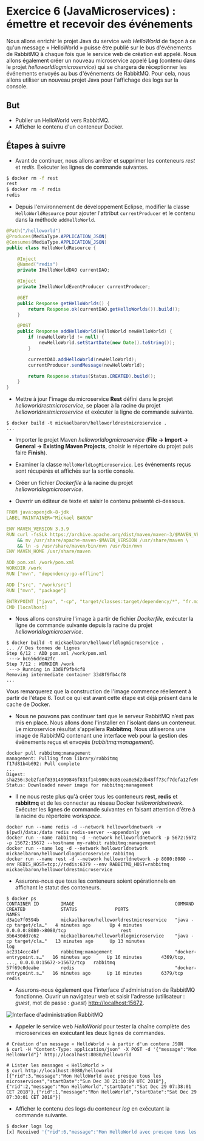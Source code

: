 # Exercice 6 (JavaMicroservices) : émettre et recevoir des événements

Nous allons enrichir le projet Java du service web *HelloWorld* de façon à ce qu'un message « HelloWorld » puisse être publié sur le bus d'événements de RabbitMQ à chaque fois que le service web de création est appelé. Nous allons également créer un nouveau microservice appelé **Log** (contenu dans le projet *helloworldlogmicroservice*) qui se chargera de réceptionner les événements envoyés au bus d'événements de RabbitMQ. Pour cela, nous allons utiliser un nouveau projet Java pour l'affichage des logs sur la console.

## But

* Publier un HelloWorld vers RabbitMQ.
* Afficher le contenu d'un conteneur Docker.

## Étapes à suivre

* Avant de continuer, nous allons arrêter et supprimer les conteneurs *rest* et *redis*. Exécuter les lignes de commande suivantes.

```bash
$ docker rm -f rest
rest
$ docker rm -f redis
redis
```

* Depuis l'environnement de développement Eclipse, modifier la classe `HelloWorldResource` pour ajouter l'attribut `currentProducer` et le contenu dans la méthode `addHelloWorld`.

```java
@Path("/helloworld")
@Produces(MediaType.APPLICATION_JSON)
@Consumes(MediaType.APPLICATION_JSON)
public class HelloWorldResource {

    @Inject
    @Named("redis")
    private IHelloWorldDAO currentDAO;

    @Inject
    private IHelloWorldEventProducer currentProducer;

    @GET
    public Response getHelloWorlds() {
        return Response.ok(currentDAO.getHelloWorlds()).build();
    }

    @POST
    public Response addHelloWorld(HelloWorld newHelloWorld) {
        if (newHelloWorld != null) {
            newHelloWorld.setStartDate(new Date().toString());
        }

        currentDAO.addHelloWorld(newHelloWorld);
        currentProducer.sendMessage(newHelloWorld);

        return Response.status(Status.CREATED).build();
    }
}
```

* Mettre à jour l'image du microservice **Rest** défini dans le projet *helloworldrestmicroservice*, se placer à la racine du projet *helloworldrestmicroservice* et exécuter la ligne de commande suivante.

```console
$ docker build -t mickaelbaron/helloworldrestmicroservice .
...
```

* Importer le projet Maven *helloworldlogmicroservice* (**File -> Import -> General -> Existing Maven Projects**, choisir le répertoire du projet puis faire **Finish**).

* Examiner la classe `HelloWorldLogMicroservice`. Les événements reçus sont récupérés et affichés sur la sortie console.

* Créer un fichier *Dockerfile* à la racine du projet *helloworldlogmicroservice*.

* Ouvrrir un éditeur de texte et saisir le contenu présenté ci-dessous.

```yaml
FROM java:openjdk-8-jdk
LABEL MAINTAINER="Mickael BARON"

ENV MAVEN_VERSION 3.3.9
RUN curl -fsSLk https://archive.apache.org/dist/maven/maven-3/$MAVEN_VERSION/binaries/apache-maven-$MAVEN_VERSION-bin.tar.gz | tar xzf - -C /usr/share \
    && mv /usr/share/apache-maven-$MAVEN_VERSION /usr/share/maven \
    && ln -s /usr/share/maven/bin/mvn /usr/bin/mvn
ENV MAVEN_HOME /usr/share/maven

ADD pom.xml /work/pom.xml
WORKDIR /work
RUN ["mvn", "dependency:go-offline"]

ADD ["src", "/work/src"]
RUN ["mvn", "package"]

ENTRYPOINT ["java", "-cp", "target/classes:target/dependency/*", "fr.mickaelbaron.helloworldlogmicroservice.HelloWorldLogMicroservice"]
CMD [localhost]
```

* Nous allons construire l'image à partir de fichier *Dockerfile*, exécuter la ligne de commande suivante depuis la racine du projet *helloworldlogmicroservice*.

```console
$ docker build -t mickaelbaron/helloworldlogmicroservice .
... // Des tonnes de lignes
Step 6/12 : ADD pom.xml /work/pom.xml
 ---> bc656dde42fc
Step 7/12 : WORKDIR /work
 ---> Running in 33d8f9fb4cf8
Removing intermediate container 33d8f9fb4cf8
...
```

Vous remarquerez que la construction de l'image commence réellement à partir de l'étape 6. Tout ce qui est avant cette étape est déjà présent dans le cache de Docker.

* Nous ne pouvons pas continuer tant que le serveur RabbitMQ n’est pas mis en place. Nous allons donc l'installer en l'isolant dans un conteneur. Le microservice résultat s'appellera **Rabbitmq**. Nous utiliserons une image de RabbitMQ contenant une interface web pour la gestion des événements reçus et envoyés (*rabbitmq:management*).

```console
docker pull rabbitmq:management
management: Pulling from library/rabbitmq
f17d81b4b692: Pull complete
...
Digest: sha256:3eb2fa0f83914999846f831f14b900c0c85cea8e5d2db48ff73cf7defa12fe96
Status: Downloaded newer image for rabbitmq:management
```

* Il ne nous reste plus qu'à créer tous les conteneurs **rest**, **redis** et **rabbitmq** et de les connecter au réseau Docker *helloworldnetwork*. Exécuter les lignes de commande suivantes en faisant attention d'être à la racine du répertoire _workspace_.

```console
docker run --name redis -d --network helloworldnetwork -v $(pwd)/data:/data redis redis-server --appendonly yes
docker run --name rabbitmq -d --network helloworldnetwork -p 5672:5672 -p 15672:15672 --hostname my-rabbit rabbitmq:management
docker run --name log -d --network helloworldnetwork mickaelbaron/helloworldlogmicroservice rabbitmq
docker run --name rest -d --network helloworldnetwork -p 8080:8080 --env REDIS_HOST=tcp://redis:6379 --env RABBITMQ_HOST=rabbitmq  mickaelbaron/helloworldrestmicroservice
```

* Assurons-nous que tous les conteneurs soient opérationnels en affichant le statut des conteneurs.

```console
$ docker ps
CONTAINER ID        IMAGE                                     COMMAND                  CREATED             STATUS              PORTS                                     NAMES
d3a1e7f0594b        mickaelbaron/helloworldrestmicroservice   "java -cp target/cla…"   4 minutes ago       Up 4 minutes        0.0.0.0:8080->8080/tcp                    rest
3b6430dd7c62        mickaelbaron/helloworldlogmicroservice    "java -cp target/cla…"   13 minutes ago      Up 13 minutes                                                 log
ac2314ccc4bf        rabbitmq:management                       "docker-entrypoint.s…"   16 minutes ago      Up 16 minutes       4369/tcp, ..., 0.0.0.0:15672->15672/tcp   rabbitmq
57f69c0deabe        redis                                     "docker-entrypoint.s…"   16 minutes ago      Up 16 minutes       6379/tcp                                  redis
```

* Assurons-nous également que l'interface d'administration de RabbitMQ fonctionne. Ouvrir un navigateur web et saisir l'adresse (utilisateur : *guest*, mot de passe : *guest*) <http://localhost:15672>.

![Interface d'administration RabbitMQ](./images/rabbitmq.png "Interface d'administration RabbitMQ")

* Appeler le service web *HelloWorld* pour tester la chaîne complète des microservices en exécutant les deux lignes de commandes.

```console
# Création d'un message « HelloWorld » à partir d'un contenu JSON
$ curl -H "Content-Type: application/json" -X POST -d '{"message":"Mon HelloWorld"}' http://localhost:8080/helloworld

# Lister les messages « HelloWorld »
$ curl http://localhost:8080/helloworld
[{"rid":3,"message":"Mon HelloWorld avec presque tous les microservices","startDate":"Sun Dec 30 21:10:09 UTC 2018"},{"rid":2,"message":"Mon HelloWorld","startDate":"Sat Dec 29 07:38:01 CET 2018"},{"rid":1,"message":"Mon HelloWorld","startDate":"Sat Dec 29 07:30:01 CET 2018"}]
```

* Afficher le contenu des logs du conteneur *log* en exécutant la commande suivante.

```bash
$ docker logs log
[x] Received '{"rid":6,"message":"Mon HelloWorld avec presque tous les microservices","startDate":"Sun Dec 30 21:10:09 UTC 2018"}'
```